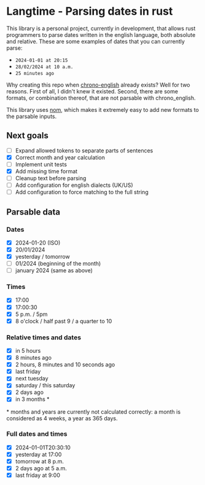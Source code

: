 # Langtime - Parsing dates in rust
This library is a personal project, currently in development, that
allows rust programmers to parse dates written in the
english language, both absolute and relative. These are some examples
of dates that you can currently parse:
- `2024-01-01 at 20:15`
- `28/02/2024 at 10 a.m.`
- `25 minutes ago`

Why creating this repo when [chrono-english](https://github.com/stevedonovan/chrono-english)
already exists? Well for two reasons.
First of all, I didn't knew it existed.
Second, there are some formats, or combination thereof, that are
not parsable with chrono_english.

This library uses [nom](https://github.com/rust-bakery/nom), which
makes it extremely easy to add new formats to the parsable inputs.

## Next goals
- [ ] Expand allowed tokens to separate parts of sentences
- [x] Correct month and year calculation
- [ ] Implement unit tests
- [x] Add missing time format
- [ ] Cleanup text before parsing
- [ ] Add configuration for english dialects (UK/US)
- [ ] Add configuration to force matching to the full string

## Parsable data
### Dates
- [x] 2024-01-20 (ISO)
- [x] 20/01/2024
- [x] yesterday / tomorrow
- [ ] 01/2024 (beginning of the month)
- [ ] january 2024 (same as above)

### Times
- [x] 17:00
- [x] 17:00:30
- [x] 5 p.m. / 5pm
- [x] 8 o'clock / half past 9 / a quarter to 10

### Relative times and dates
- [x] in 5 hours
- [x] 8 minutes ago
- [x] 2 hours, 8 minutes and 10 seconds ago
- [x] last friday
- [x] next tuesday
- [x] saturday / this saturday
- [x] 2 days ago
- [x] in 3 months *

\* months and years are currently not calculated correctly: a month is
considered as 4 weeks, a year as 365 days.

### Full dates and times
- [x] 2024-01-01T20:30:10
- [x] yesterday at 17:00
- [x] tomorrow at 8 p.m.
- [x] 2 days ago at 5 a.m.
- [x] last friday at 9:00 
